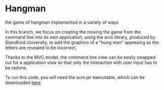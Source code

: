 # Hangman
the game of hangman implemented in a variety of ways 

In this branch, we focus on creating the moving the game from the command line into its own application, 
using the acm library, produced by Standford University, to add the graphics of a "hung man" appreaing as the letters are revealed to be incorrect,


Thanks to the MVC model, the command line view can be easily swapped out for a application view so that only the interaction with user input has to be redone.

To run this code, you will need the acm.jar executable, which can be downloaded [here](https://cs.stanford.edu/people/eroberts/jtf/)
